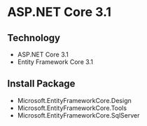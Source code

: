 # ASP.NET Core 3.1
## Technology
- ASP.NET Core 3.1
- Entity Framework Core 3.1
## Install Package
- Microsoft.EntityFrameworkCore.Design
- Microsoft.EntityFrameworkCore.Tools
- Microsoft.EntityFrameworkCore.SqlServer
##